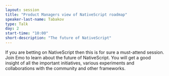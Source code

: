 ```yaml
---
layout: session
title: "Product Managers view of NativeScript roadmap"
speaker-last-name: Tabakov
type: Talk
day: 2
start-time: "10:00"
short-description: "The future of NativeScript"
---
```


If you are betting on NativeScript then this is for sure a must-attend session.
Join Emo to learn about the future of NativeScript.
You will get a good insight of all the important initiatives, various experiments and collaborations with the community and other frameworks.